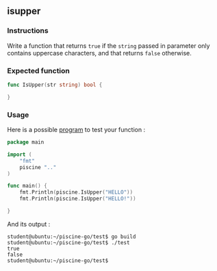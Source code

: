 ## isupper

### Instructions

Write a function that returns `true` if the `string` passed in parameter only contains uppercase characters, and that returns `false` otherwise.

### Expected function

```go
func IsUpper(str string) bool {

}
```

### Usage

Here is a possible [program](TODO-LINK) to test your function :

```go
package main

import (
	"fmt"
	piscine ".."
)

func main() {
	fmt.Println(piscine.IsUpper("HELLO"))
	fmt.Println(piscine.IsUpper("HELLO!"))

}
```

And its output :

```console
student@ubuntu:~/piscine-go/test$ go build
student@ubuntu:~/piscine-go/test$ ./test
true
false
student@ubuntu:~/piscine-go/test$
```

